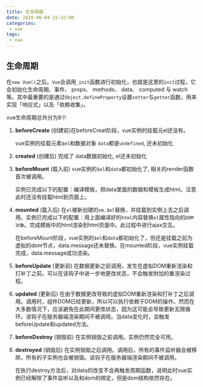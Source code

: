 ```yaml
---
title: 生命周期
date: 2020-06-04 15:32:00
categories:
 - vue
tags:
 - vue
---
```


## 生命周期

在`new Vue()`之后。`Vue`会调用`_init`函数进行初始化，也就是这里的`init`过程，它会初始化生命周期、事件、 props、 methods、 data、 computed 与 watch 等。其中最重要的是通过`Object.defineProperty`设置`setter`与`getter`函数，用来实现「响应式」以及「依赖收集」。

vue生命周期总共分为8个

1. **beforeCreate** (创建前)在beforeCreat阶段，vue实例的挂载元el还没有。
    
    vue实例的挂载元素`$el`和数据对象 `data`都是`undefined`, 还未初始化

2. **created** (创建后) 完成了 data数据初始化, el还未初始化

3. **beforeMount** (载入前) vue实例的`$el`和`data`都初始化了, 相关的render函数首次被调用。
    
    实例已完成以下的配置：编译模板，把data里面的数据和模板生成html。注意此时还没有挂载html到页面上。

4. **mounted** (载入后) 在`el`被新创建的`vm.$el`替换，并挂载到实例上去之后调用。实例已完成以下的配置：用上面编译好的`html`内容替换`el`属性指向的`DOM对象`。完成模板中的html渲染到html页面中。此过程中进行ajax交互。

    在beforeMount阶段，vue实例的`$el`和`data`都初始化了，但还是挂载之前为虚拟的dom节点，data.message还未替换。在mounted阶段，vue实例挂载完成，data.message成功渲染。

5. **beforeUpdate** (更新前) 在数据更新之前调用，发生在虚拟DOM重新渲染和打补丁之前。可以在该钩子中进一步地更改状态，不会触发附加的重渲染过程。

6. **updated** (更新后) 在由于数据更改导致的虚拟DOM重新渲染和打补丁之后调用。调用时，组件DOM已经更新，所以可以执行依赖于DOM的操作。然而在大多数情况下，应该避免在此期间更改状态，因为这可能会导致更新无限循环。该钩子在服务器端渲染期间不被调用。当data变化时，会触发beforeUpdate和updated方法。

7. **beforeDestroy** (销毁前) 在实例销毁之前调用。实例仍然完全可用。

8. **destroyed** (销毁后) 在实例销毁之后调用。调用后，所有的事件监听器会被移除，所有的子实例也会被销毁。该钩子在服务器端渲染期间不被调用。
    
    在执行destroy方法后，对data的改变不会再触发周期函数，说明此时vue实例已经解除了事件监听以及和dom的绑定，但是dom结构依然存在。